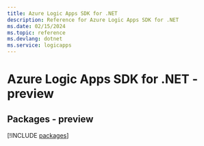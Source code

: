 ```yaml
---
title: Azure Logic Apps SDK for .NET
description: Reference for Azure Logic Apps SDK for .NET
ms.date: 02/15/2024
ms.topic: reference
ms.devlang: dotnet
ms.service: logicapps
---
```

# Azure Logic Apps SDK for .NET - preview
## Packages - preview
[!INCLUDE [packages](logic-apps-index.md)]